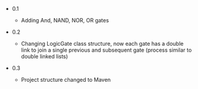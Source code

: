 - 0.1
	- Adding And, NAND, NOR, OR gates

- 0.2	
	- Changing LogicGate class structure, now each gate has a double link to join a single previous and subsequent gate (process similar to double linked lists)

- 0.3
    - Project structure changed to Maven
